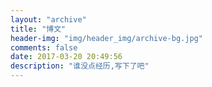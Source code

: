 ```yaml
---
layout: "archive"
title: "博文"
header-img: "img/header_img/archive-bg.jpg"
comments: false
date: 2017-03-20 20:49:56
description: "谁没点经历,写下了吧"
---
```

